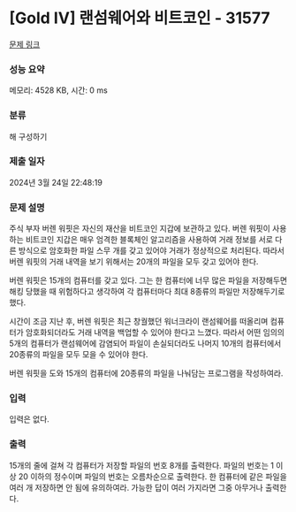 # [Gold IV] 랜섬웨어와 비트코인 - 31577 

[문제 링크](https://www.acmicpc.net/problem/31577) 

### 성능 요약

메모리: 4528 KB, 시간: 0 ms

### 분류

해 구성하기

### 제출 일자

2024년 3월 24일 22:48:19

### 문제 설명

<p>주식 부자 버렌 워핏은 자신의 재산을 비트코인 지갑에 보관하고 있다. 버렌 워핏이 사용하는 비트코인 지갑은 매우 엄격한 블록체인 알고리즘을 사용하여 거래 정보를 서로 다른 방식으로 암호화한 파일 스무 개를 갖고 있어야 거래가 정상적으로 처리된다. 따라서 버렌 워핏의 거래 내역을 보기 위해서는 20개의 파일을 모두 갖고 있어야 한다.</p>

<p>버렌 워핏은 15개의 컴퓨터를 갖고 있다. 그는 한 컴퓨터에 너무 많은 파일을 저장해두면 해킹 당했을 때 위험하다고 생각하여 각 컴퓨터마다 최대 8종류의 파일만 저장해두기로 했다.</p>

<p>시간이 조금 지난 후, 버렌 워핏은 최근 창궐했던 워너크라이 랜섬웨어를 떠올리며 컴퓨터가 암호화되더라도 거래 내역을 백업할 수 있어야 한다고 느꼈다. 따라서 어떤 임의의 5개의 컴퓨터가 랜섬웨어에 감염되어 파일이 손실되더라도 나머지 10개의 컴퓨터에서 20종류의 파일을 모두 모을 수 있어야 한다.</p>

<p>버렌 워핏을 도와 15개의 컴퓨터에 20종류의 파일을 나눠담는 프로그램을 작성하여라.</p>

### 입력 

 <p>입력은 없다.</p>

### 출력 

 <p>15개의 줄에 걸쳐 각 컴퓨터가 저장할 파일의 번호 8개를 출력한다. 파일의 번호는 1 이상 20 이하의 정수이며 파일의 번호는 오름차순으로 출력한다. 한 컴퓨터에 같은 파일을 여러 개 저장하면 안 됨에 유의하여라. 가능한 답이 여러 가지라면 그중 아무거나 출력한다.</p>

